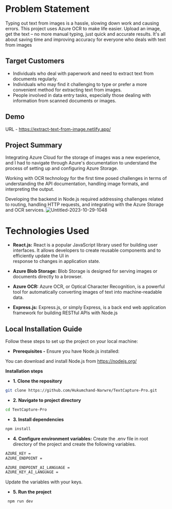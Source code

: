 # Problem Statement

Typing out text from images is a hassle, slowing down work and causing errors. This project uses Azure OCR to make life easier. Upload an image, get the text – no more manual typing, just quick and accurate results. It's all about saving time and improving accuracy for everyone who deals with text from images

## Target Customers

- Individuals who deal with paperwork and need to extract text from documents regularly.
- Individuals who may find it challenging to type or prefer a more convenient method for extracting text from images.
- People involved in data entry tasks, especially those dealing with information from scanned documents or images.

## Demo

URL - https://extract-text-from-image.netlify.app/

## Project Summary

Integrating Azure Cloud for the storage of images was a new experience, and I had to navigate through Azure's documentation to understand the process of setting up and configuring Azure Storage.

Working with OCR technology for the first time posed challenges in terms of understanding the API documentation, handling image formats, and interpreting the output.

Developing the backend in Node.js required addressing challenges related to routing, handling HTTP requests, and integrating with the Azure Storage and OCR services.
![Untitled-2023-10-29-1048](https://github.com/Hukumchand-Narwre/Extract-Text-FromI-mage-frontend/assets/85044429/ee2f2c55-acb2-40ca-b73c-5cfa80f54aa1)

# Technologies Used

- **React.js:** React is a popular JavaScript library used for building user interfaces. It allows developers to create reusable components and to efficiently update the UI in     
                response to changes in application state.
  
- **Azure Blob Storage:** Blob Storage is designed for serving images or documents directly to a browser.
  
- **Azure OCR:** Azure OCR, or Optical Character Recognition, is a powerful tool for automatically converting images of text into machine-readable data.
  
- **Express.js:** Express.js, or simply Express, is a back end web application framework for building RESTful APIs with Node.js

## Local Installation Guide

Follow these steps to set up the project on your local machine:

- **Prerequisites -**
Ensure you have Node.js installed:

You can download and install Node.js from https://nodejs.org/

**Installation steps**
- **1. Clone the repository**
```bash
git clone https://github.com/Hukumchand-Narwre/TextCapture-Pro.git
```
- **2. Navigate to project directory**
```bash
cd TextCapture-Pro
```
- **3. Install dependencies**
```bash
npm install
```
- **4. Configure environment variables:**
Create the .env file in root directory of the project  and create the following variables.
```bash
AZURE_KEY = 
AZURE_ENDPOINT =

AZURE_ENDPOINT_AI_LANGUAGE = 
AZURE_KEY_AI_LANGUAGE = 
```
Update the variables with your keys.
- **5. Run the project**
```bash
 npm run dev
```

